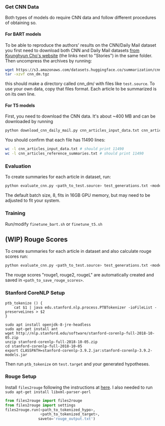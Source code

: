 ### Get CNN Data
Both types of models do require CNN data and follow different procedures of obtaining so.

#### For BART models
To be able to reproduce the authors' results on the CNN/Daily Mail dataset you first need to download both CNN and Daily Mail datasets [from Kyunghyun Cho's website](https://cs.nyu.edu/~kcho/DMQA/) (the links next to "Stories") in the same folder. Then uncompress the archives by running:

```bash
wget https://s3.amazonaws.com/datasets.huggingface.co/summarization/cnn_dm.tgz
tar -xzvf cnn_dm.tgz
```

this should make a directory called cnn_dm/ with files like `test.source`.
To use your own data, copy that files format. Each article to be summarized is on its own line.

#### For T5 models
First, you need to download the CNN data. It's about ~400 MB and can be downloaded by
running

```bash
python download_cnn_daily_mail.py cnn_articles_input_data.txt cnn_articles_reference_summaries.txt
```

You should confirm that each file has 11490 lines:

```bash
wc -l cnn_articles_input_data.txt # should print 11490
wc -l cnn_articles_reference_summaries.txt # should print 11490
```

### Evaluation

To create summaries for each article in dataset, run:
```bash
python evaluate_cnn.py <path_to_test.source> test_generations.txt <model-name>
```
The default batch size, 8, fits in 16GB GPU memory, but may need to be adjusted to fit your system.

### Training
Run/modify `finetune_bart.sh` or `finetune_t5.sh`

## (WIP) Rouge Scores

To create summaries for each article in dataset and also calculate rouge scores run:
```bash
python evaluate_cnn.py <path_to_test.source> test_generations.txt <model-name> --reference_path <path_to_correct_summaries> --score_path <path_to_save_rouge_scores>
```
The rouge scores "rouge1, rouge2, rougeL" are automatically created and saved in ``<path_to_save_rouge_scores>``.

### Stanford CoreNLP Setup
```
ptb_tokenize () {
    cat $1 | java edu.stanford.nlp.process.PTBTokenizer -ioFileList -preserveLines > $2
}

sudo apt install openjdk-8-jre-headless
sudo apt-get install ant
wget http://nlp.stanford.edu/software/stanford-corenlp-full-2018-10-05.zip
unzip stanford-corenlp-full-2018-10-05.zip
cd stanford-corenlp-full-2018-10-05
export CLASSPATH=stanford-corenlp-3.9.2.jar:stanford-corenlp-3.9.2-models.jar
```
Then run `ptb_tokenize` on `test.target` and your generated hypotheses.
### Rouge Setup
Install `files2rouge` following the instructions at [here](https://github.com/pltrdy/files2rouge).
I also needed to run `sudo apt-get install libxml-parser-perl`

```python
from files2rouge import files2rouge
from files2rouge import settings
files2rouge.run(<path_to_tokenized_hypo>,
                <path_to_tokenized_target>,
               saveto='rouge_output.txt')
```
